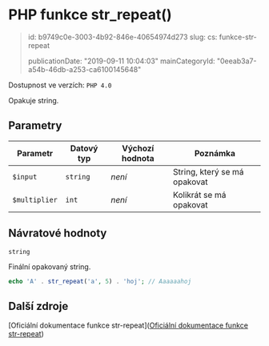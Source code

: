 PHP funkce str_repeat()
=======================

> id: b9749c0e-3003-4b92-846e-40654974d273
> slug:
> 	cs: funkce-str-repeat
>
> publicationDate: "2019-09-11 10:04:03"
> mainCategoryId: "0eeab3a7-a54b-46db-a253-ca6100145648"

Dostupnost ve verzích: `PHP 4.0`

Opakuje string.

Parametry
--------------

| Parametr | Datový typ | Výchozí hodnota | Poznámka |
|-----|-----|-----|-----|
| `$input` | `string` | *není* | String, který se má opakovat |
| `$multiplier` | `int` | *není* | Kolikrát se má opakovat |


Návratové hodnoty
----------------

`string`

Finální opakovaný string.

```php
echo 'A' . str_repeat('a', 5) . 'hoj'; // Aaaaaahoj
```

Další zdroje
------------

[Oficiální dokumentace funkce str-repeat]([Oficiální dokumentace funkce str-repeat](https://www.php.net/manual/en/function.str-repeat.php))
